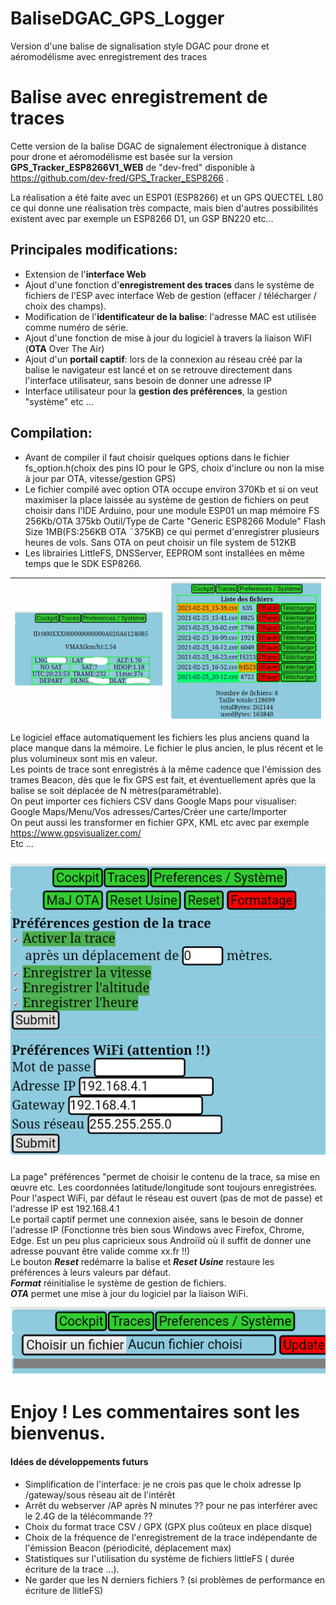 # BaliseDGAC_GPS_Logger
Version d'une balise de signalisation style DGAC pour drone et aéromodélisme avec enregistrement des traces
# Balise avec enregistrement de traces
Cette version de la balise DGAC de signalement électronique à distance pour drone et aéromodélisme est basée sur la version **GPS_Tracker_ESP8266V1_WEB** de "dev-fred" disponible à https://github.com/dev-fred/GPS_Tracker_ESP8266 .

La réalisation a été faite avec un ESP01 (ESP8266) et un GPS QUECTEL L80 ce qui donne une réalisation très compacte, mais bien d'autres  possibilités existent avec par exemple un ESP8266 D1, un GSP BN220 etc…

## Principales modifications:
- Extension de l'**interface Web**
- Ajout d'une fonction d'**enregistrement des traces** dans le système de fichiers de l'ESP avec interface Web de gestion (effacer / télécharger / choix des champs). 
- Modification de l'**identificateur de la balise**: l'adresse MAC est utilisée comme numéro de série.
- Ajout d'une fonction de mise à jour du logiciel à travers la liaison WiFI (**OTA** Over The Air)
- Ajout d'un **portail captif**: lors de la connexion au réseau créé par la balise le navigateur est lancé et on se retrouve directement dans l'interface utilisateur, sans besoin de donner une adresse IP
- Interface utilisateur pour la **gestion des préférences**, la gestion "système" etc …

## Compilation:
- Avant de compiler il faut choisir quelques options dans le fichier fs_option.h(choix des pins IO pour le GPS, choix d'inclure ou non la mise à jour par OTA, vitesse/gestion GPS)
- Le fichier compilé avec option OTA occupe environ 370Kb et si on veut maximiser la place laissée au système de gestion de fichiers on peut choisir dans l'IDE Arduino, pour une module ESP01 un map mémoire FS 256Kb/OTA 375kb
Outil/Type de Carte "Generic ESP8266 Module"   Flash Size 1MB(FS:256KB OTA ¨375KB) ce qui permet d'enregistrer plusieurs heures de vols.
Sans OTA on peut choisir un file system de 512KB
- Les librairies LittleFS, DNSServer, EEPROM sont installées en même temps que le SDK ESP8266.

|   ![](/img/cockpit_LI.jpg) | ![](/img/traces.png)  |
| ------------ | ------------ |

Le logiciel efface automatiquement les fichiers les plus anciens  quand la place manque dans la mémoire. Le fichier le plus ancien, le plus récent et le plus volumineux sont mis en valeur.  
Les points de trace sont enregistrés à la même cadence que l'émission des trames Beacon, dès que le fix GPS est fait, et éventuellement après que la balise se soit déplacée de N mètres(paramétrable).  
On peut importer ces fichiers CSV dans Google Maps pour visualiser:  
Google Maps/Menu/Vos adresses/Cartes/Créer une carte/Importer  
On peut aussi les transformer en fichier GPX, KML  etc avec par exemple https://www.gpsvisualizer.com/   
Etc …

![](/img/preferences.png)

La page" préférences "permet de choisir le contenu de la trace, sa mise en œuvre etc. Les coordonnées latitude/longitude sont toujours enregistrées.  
Pour l'aspect WiFi, par défaut le réseau est ouvert (pas de mot de passe) et l'adresse IP est 192.168.4.1  
Le portail captif permet une connexion aisée, sans le besoin de donner l'adresse IP (Fonctionne très bien sous Windows avec Firefox, Chrome, Edge. Est un peu plus capricieux sous Androiïd où il suffit de donner une adresse pouvant être valide comme xx.fr !!)  
Le bouton ***Reset*** redémarre la balise et ***Reset Usine*** restaure les préférences à leurs valeurs par défaut.  
***Format*** réinitialise le système de gestion de fichiers.  
***OTA*** permet une mise à jour du logiciel par la liaison WiFi.  
![](/img/OTA.png)

# Enjoy !  Les commentaires sont les bienvenus.
#### Idées de développements futurs
- Simplification de l'interface: je ne crois pas que le choix adresse Ip /gateway/sous réseau ait de l'intérêt
- Arrêt du webserver /AP après N minutes ?? pour ne pas interférer avec le 2.4G de la télécommande ??
- Choix du format trace CSV / GPX  (GPX plus coûteux en place disque)
- Choix de la fréquence de l'enregistrement de la trace indépendante de l'émission Beacon (périodicité, déplacement max)
- Statistiques sur l'utilisation du système de fichiers littleFS ( durée écriture de la trace …). 
- Ne garder que les N derniers fichiers ? (si problèmes de performance en écriture de llitleFS)
